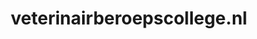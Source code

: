---
layout: post
title:  "veterinairberoepscollege.nl"
internal_url:  "/dutchgov/veterinairberoepscollege.nl.html"
categories: dutchgov
---